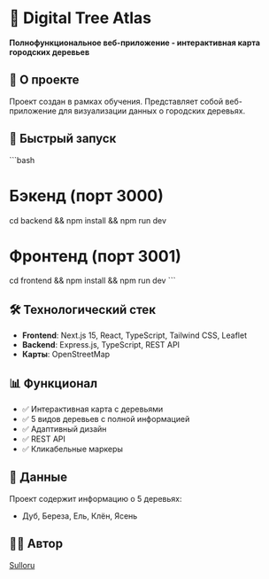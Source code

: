 # 🌳 Digital Tree Atlas

**Полнофункциональное веб-приложение - интерактивная карта городских деревьев**

## 🎯 О проекте
Проект создан в рамках обучения. Представляет собой веб-приложение для визуализации данных о городских деревьях.

## 🚀 Быстрый запуск
\`\`\`bash
# Бэкенд (порт 3000)
cd backend && npm install && npm run dev

# Фронтенд (порт 3001)  
cd frontend && npm install && npm run dev
\`\`\`

## 🛠 Технологический стек
- **Frontend**: Next.js 15, React, TypeScript, Tailwind CSS, Leaflet
- **Backend**: Express.js, TypeScript, REST API
- **Карты**: OpenStreetMap

## 📊 Функционал
- ✅ Интерактивная карта с деревьями
- ✅ 5 видов деревьев с полной информацией
- ✅ Адаптивный дизайн
- ✅ REST API
- ✅ Кликабельные маркеры

## 🌳 Данные
Проект содержит информацию о 5 деревьях:
- Дуб, Береза, Ель, Клён, Ясень

## 👨‍🎓 Автор
[Sulloru](https://github.com/Sulloru)
